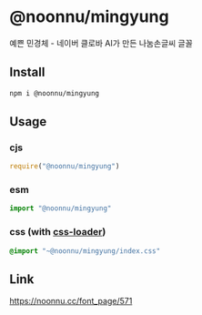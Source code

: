 # @noonnu/mingyung
예쁜 민경체 - 네이버 클로바 AI가 만든 나눔손글씨 글꼴

## Install
```sh
npm i @noonnu/mingyung
```
## Usage
### cjs
```js
require("@noonnu/mingyung")
```
### esm
```js
import "@noonnu/mingyung"
```
### css (with [css-loader](https://github.com/webpack-contrib/css-loader))
```css
@import "~@noonnu/mingyung/index.css"
```

## Link
https://noonnu.cc/font_page/571